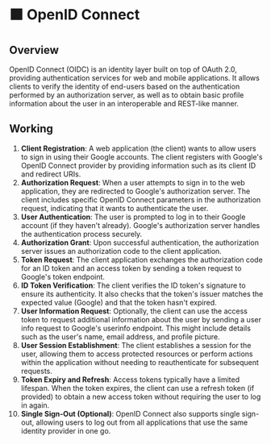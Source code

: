 # 🟧 OpenID Connect

## Overview

OpenID Connect (OIDC) is an identity layer built on top of OAuth 2.0, providing authentication services for web and mobile applications. It allows clients to verify the identity of end-users based on the authentication performed by an authorization server, as well as to obtain basic profile information about the user in an interoperable and REST-like manner.

## Working

1. **Client Registration**: A web application (the client) wants to allow users to sign in using their Google accounts. The client registers with Google's OpenID Connect provider by providing information such as its client ID and redirect URIs.
2. **Authorization Request**: When a user attempts to sign in to the web application, they are redirected to Google's authorization server. The client includes specific OpenID Connect parameters in the authorization request, indicating that it wants to authenticate the user.
3. **User Authentication**: The user is prompted to log in to their Google account (if they haven't already). Google's authorization server handles the authentication process securely.
4. **Authorization Grant**: Upon successful authentication, the authorization server issues an authorization code to the client application.
5. **Token Request**: The client application exchanges the authorization code for an ID token and an access token by sending a token request to Google's token endpoint.
6. **ID Token Verification**: The client verifies the ID token's signature to ensure its authenticity. It also checks that the token's issuer matches the expected value (Google) and that the token hasn't expired.
7. **User Information Request**: Optionally, the client can use the access token to request additional information about the user by sending a user info request to Google's userinfo endpoint. This might include details such as the user's name, email address, and profile picture.
8. **User Session Establishment**: The client establishes a session for the user, allowing them to access protected resources or perform actions within the application without needing to reauthenticate for subsequent requests.
9. **Token Expiry and Refresh**: Access tokens typically have a limited lifespan. When the token expires, the client can use a refresh token (if provided) to obtain a new access token without requiring the user to log in again.
10. **Single Sign-Out (Optional)**: OpenID Connect also supports single sign-out, allowing users to log out from all applications that use the same identity provider in one go.

